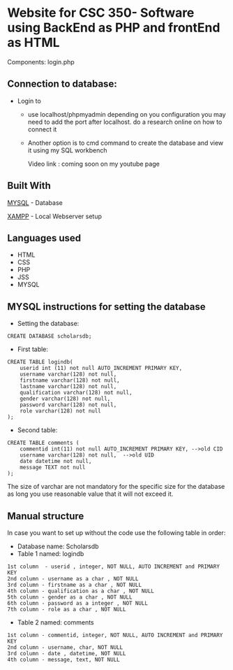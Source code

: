 # Website for CSC 350- Software using BackEnd as PHP and frontEnd as HTML
Components: 
     login.php
## Connection to database:

   * Login to 
     -  use localhost/phpmyadmin 
      depending on you configuration you may need to add the port after localhost.
      do a research online on how to connect it 
      
     - Another option is to cmd command to create the database and view it using my SQL workbench 

       Video link : coming soon on my youtube page 

## Built With
[MYSQL](https://www.mysql.com/) - Database

[XAMPP](https://www.apachefriends.org/index.html) - Local Webserver setup

## Languages used
* HTML
* CSS
* PHP
* JSS
* MYSQL

## MYSQL instructions for setting the database
* Setting the database:
```
CREATE DATABASE scholarsdb;
```
* First table:
```
CREATE TABLE logindb(
    userid int (11) not null AUTO_INCREMENT PRIMARY KEY,
    username varchar(128) not null,
    firstname varchar(128) not null,
    lastname varchar(128) not null,
    qualification varchar(128) not null,
    gender varchar(128) not null,
    password varchar(128) not null,
    role varchar(128) not null
); 
```
* Second table:
```
CREATE TABLE comments (
	commentid int(11) not null AUTO_INCREMENT PRIMARY KEY, -->old CID
    username varchar(128) not null,  -->old UID
    date datetime not null,
    message TEXT not null
);
```
The size of varchar are not mandatory for the specific size for the database as long you use reasonable value that it will not exceed it.

## Manual structure
In case you want to set up without the code use the following table in order:
* Database name: Scholarsdb
* Table 1 named: logindb
```
1st column  - userid , integer, NOT NULL, AUTO INCREMENT and PRIMARY KEY
2nd column - username as a char , NOT NULL
3rd column - firstname as a char , NOT NULL
4th column - qualification as a char , NOT NULL
5th column - gender as a char , NOT NULL
6th column - password as a integer , NOT NULL
7th column - role as a char , NOT NULL
```
* Table 2 named: comments
```
1st column - commentid, integer, NOT NULL, AUTO INCREMENT and PRIMARY KEY
2nd column - username, char, NOT NULL
3rd column - date , datetime, NOT NULL
4th column - message, text, NOT NULL
```
 <!-- create a database named logindb and table named userinfotable 
 it must have column id which is a primary key with Auto increment
 username is the second column 
 firstname is the 3rd column 
 lastname is the 4th column 
 qualification is the 5th coulumn
 gender is the 6th column 
 password is the last column  -->
